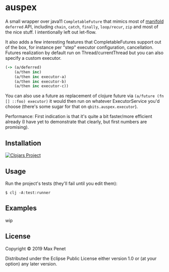 # auspex

A small wrapper over java11 `CompletableFuture` that mimics most of
[manifold](https://github.com/ztellman/manifold) `deferred` API,
including `chain`, `catch`, `finally`, `loop/recur`, `zip` and most of
the nice stuff. I intentionally left out let-flow.

It also adds a few interesting features that CompletableFutures
support out of the box, for instance per "step" executor
configuration, cancellation. Futures realization by default run on
Thread/currentThread but you can also specify a custom executor.

``` clj
(-> (a/deferred)
    (a/then inc)
    (a/then inc executor-a)
    (a/then inc executor-b)
    (a/then inc executor-c))
```

You can also use a future as replacement of clojure future via
`(a/future (fn [] ::foo) executor)` it would then run on whatever
ExecutorService you'd choose (there's some sugar for that on
`qbits.auspex.executor`).

Performance:
First indication is that it's quite a bit faster/more efficient already (I
have yet to demonstrate that clearly, but first numbers are
promising).

## Installation

[![Clojars Project](https://img.shields.io/clojars/v/cc.qbits/auspex.svg)](https://clojars.org/cc.qbits/auspex)

## Usage

Run the project's tests (they'll fail until you edit them):

    $ clj -A:test:runner

## Examples

wip

## License

Copyright © 2019 Max Penet

Distributed under the Eclipse Public License either version 1.0 or (at
your option) any later version.
